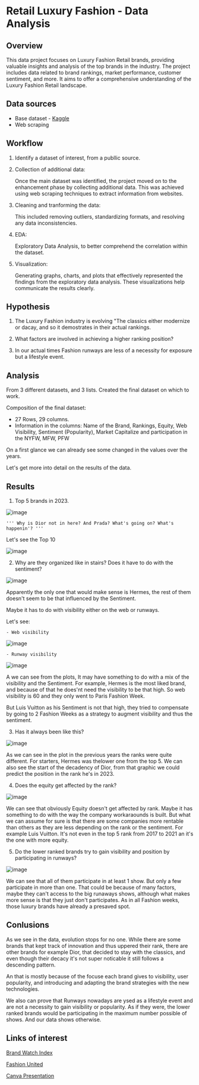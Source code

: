# Retail Luxury Fashion - Data Analysis


## Overview
This data project focuses on Luxury Fashion Retail brands, providing valuable insights and analysis of the top brands in the industry. The project includes data related to brand rankings, market performance, customer sentiment, and more. It aims to offer a comprehensive understanding of the Luxury Fashion Retail landscape.

## Data sources

- Base dataset - [Kaggle](https://www.kaggle.com)
- Web scraping 


## Workflow

1. Identify a dataset of interest, from a publlic source.

2. Collection of additional data:


    Once the main dataset was identified, the project moved on to the enhancement phase by collecting additional data. This was achieved using web scraping techniques to extract information from websites.

3. Cleaning and tranforming the data:

    This included removing outliers, standardizing formats, and resolving any data inconsistencies.

4. EDA: 

    Exploratory Data Analysis, to better comprehend the correlation within the dataset.

5. Visualization:

    Generating graphs, charts, and plots that effectively represented the findings from the exploratory data analysis. These visualizations help communicate the results clearly.

## Hypothesis

1. The Luxury Fashion industry is evolving "The classics either modernize or dacay, and so it demostrates in their actual rankings.

2. What factors are involved in achieving a higher ranking position?

3. In our actual times Fashion runways are less of a necessity for exposure but a lifestyle event. 

## Analysis


From 3 different datasets, and 3 lists. Created the final dataset on which to work.

Composition of the final dataset:

- 27 Rows, 29 columns.
- Information in the columns:
    Name of the Brand, Rankings, Equity, Web Visibility, Sentiment (Popularity), Market  Capitalize and participation in the NYFW, MFW, PFW

On a first glance we can already see some changed in the values over the years.

Let's get more into detail on the results of the data.


## Results

1. Top 5 brands in 2023.

![image](https://github.com/emmacunill/luxury-fashion/blob/main/figures/rank_5.png?raw=true)

    ''' Why is Dior not in here? And Prada? What's going on? What's happenin'? '''
    
Let's see the Top 10

![image](https://github.com/emmacunill/luxury-fashion/blob/main/figures/rank_10.png?raw=true)



2. Why are they organized like in stairs? Does it have to do with the sentiment?

![image](https://github.com/emmacunill/luxury-fashion/blob/main/figures/sentiment_10.png?raw=true)

Apparently the only one that would make sense is Hermes, the rest of them doesn't seem to be that influenced by the Sentiment.

Maybe it has to do with visibility either on the web or runways.

Let's see: 

    - Web visibility

![image](https://github.com/emmacunill/luxury-fashion/blob/main/figures/web_visibility_10.png?raw=true)


    - Runway visibility

![image](https://github.com/emmacunill/luxury-fashion/blob/main/figures/runway_10.png?raw=true)

A we can see from the plots, It may have something to do with a mix of the visibility and the Sentiment. For example, Hermes is the most liked brand, and because of that he does'nt need the visibility to be that high. So web visibility is 60 and they only went to Paris Fashion Week. 

But Luis Vuitton as his Sentiment is not that high, they tried to compensate by going to 2 Fashion Weeks as a strategy to augment visibility and thus the sentiment.


3. Has it always been like this?


![image](https://github.com/emmacunill/luxury-fashion/blob/main/figures/top_2017.png?raw=true)

As we can see in the plot in the previous years the ranks were quite different. For starters, Hermes was thelower one from the top 5. We can also see the start of the decadency of Dior, from that graphic we could predict the position in the rank he's in 2023.


4. Does the equity get affected by the rank?

![image](https://github.com/emmacunill/luxury-fashion/blob/main/figures/eq_2017.png?raw=true)

We can see that obviously Equity doesn't get affected by rank. Maybe it has something to do with the way the company workaraounds is built. But what we can assume for sure is that there are some companies more rentable than others as they are less depending on the rank or the sentiment. For example Luis Vuitton. It's not even in the top 5 rank from 2017 to 2021 an it's the one with more equity.

5. Do the lower ranked brands try to gain visibility and position by participating in runways?

![image](https://github.com/emmacunill/luxury-fashion/blob/main/figures/runway_10_tail.png?raw=true)

We can see that all of them participate in at least 1 show. But only a few participate in more than one. That could be because of many factors, maybe they can't access to the big runaways shows, although what makes more sense is that they just don't participates. As in all Fashion weeks, those luxury brands have already a presaved spot.



## Conlusions 

As we see in the data, evolution stops for no one. While there are some brands that kept track of innovation and thus uppered their rank, there are other brands for example Dior, that decided to stay with the classics, and even though their decacy it's not super noticable it still follows a descending pattern. 

An that is mostly because of the focuse each brand gives to visibility, user popularity, and introducing and adapting the brand strategies with the new technologies.

We also can prove that Runways nowadays are ysed as a lifestyle event and are not a necessity to gain visibility or popularity. As if they were, the lower ranked brands would be participating in the maximum number possible of shows. And our data shows otherwise.


## Links of interest

[Brand Watch Index]("https://www.brandwatch.com/wp-content/uploads/2020/01/LuxFashion-Q42019.csv?rev=1698422964802")

[Fashion United]("https://fashionunited.com/i/top200")

[Canva Presentation]("https://www.canva.com/design/DAFywJ8Gbjo/z30AT2x216v3prputMbcuw/edit?utm_content=DAFywJ8Gbjo&utm_campaign=designshare&utm_medium=link2&utm_source=sharebutton")
